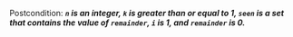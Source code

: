 Postcondition: ***`n` is an integer, `k` is greater than or equal to 1, `seen` is a set that contains the value of `remainder`, `i` is 1, and `remainder` is 0.***